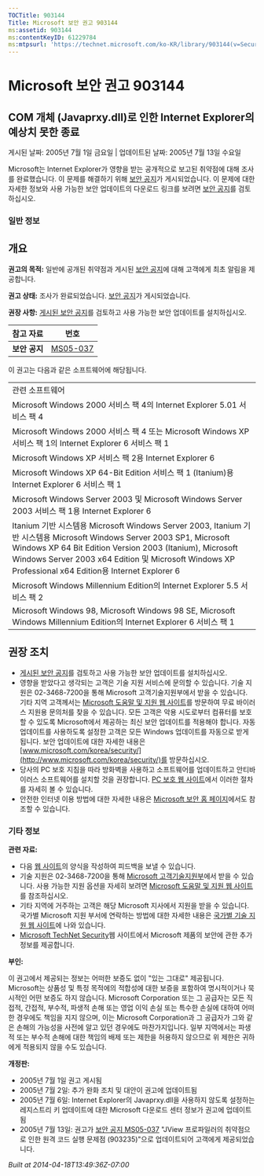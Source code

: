 ```yaml
---
TOCTitle: 903144
Title: Microsoft 보안 권고 903144
ms:assetid: 903144
ms:contentKeyID: 61229784
ms:mtpsurl: 'https://technet.microsoft.com/ko-KR/library/903144(v=Security.10)'
---
```




Microsoft 보안 권고 903144
==========================

COM 개체 (Javaprxy.dll)로 인한 Internet Explorer의 예상치 못한 종료
-------------------------------------------------------------------

게시된 날짜: 2005년 7월 1일 금요일 | 업데이트된 날짜: 2005년 7월 13일 수요일

Microsoft는 Internet Explorer가 영향을 받는 공개적으로 보고된 취약점에 대해 조사를 완료했습니다. 이 문제를 해결하기 위해 [보안 공지](http://technet.microsoft.com/security/bulletin/ms05-037)가 게시되었습니다. 이 문제에 대한 자세한 정보와 사용 가능한 보안 업데이트의 다운로드 링크를 보려면 [보안 공지](http://technet.microsoft.com/security/bulletin/ms05-037)를 검토하십시오.

### 일반 정보

개요
----


**권고의 목적:** 일반에 공개된 취약점과 게시된 [보안 공지](http://technet.microsoft.com/security/bulletin/ms05-037)에 대해 고객에게 최초 알림을 제공합니다.

**권고 상태:** 조사가 완료되었습니다. [보안 공지](http://technet.microsoft.com/security/bulletin/ms05-037)가 게시되었습니다.

**권장 사항:** [게시된 보안 공지](http://technet.microsoft.com/security/bulletin/ms05-037)를 검토하고 사용 가능한 보안 업데이트를 설치하십시오.

| 참고 자료     | 번호                                                                |
|---------------|---------------------------------------------------------------------|
| **보안 공지** | [MS05-037](http://technet.microsoft.com/security/bulletin/ms05-037) |

이 권고는 다음과 같은 소프트웨어에 해당됩니다.

|                                                                                                                                                                                                                                                                                            |
|--------------------------------------------------------------------------------------------------------------------------------------------------------------------------------------------------------------------------------------------------------------------------------------------|
| 관련 소프트웨어                                                                                                                                                                                                                                                                            |
| Microsoft Windows 2000 서비스 팩 4의 Internet Explorer 5.01 서비스 팩 4                                                                                                                                                                                                                    |
| Microsoft Windows 2000 서비스 팩 4 또는 Microsoft Windows XP 서비스 팩 1의 Internet Explorer 6 서비스 팩 1                                                                                                                                                                                 |
| Microsoft Windows XP 서비스 팩 2용 Internet Explorer 6                                                                                                                                                                                                                                     |
| Microsoft Windows XP 64-Bit Edition 서비스 팩 1 (Itanium)용 Internet Explorer 6 서비스 팩 1                                                                                                                                                                                                |
| Microsoft Windows Server 2003 및 Microsoft Windows Server 2003 서비스 팩 1용 Internet Explorer 6                                                                                                                                                                                           |
| Itanium 기반 시스템용 Microsoft Windows Server 2003, Itanium 기반 시스템용 Microsoft Windows Server 2003 SP1, Microsoft Windows XP 64 Bit Edition Version 2003 (Itanium), Microsoft Windows Server 2003 x64 Edition 및 Microsoft Windows XP Professional x64 Edition용 Internet Explorer 6 |
| Microsoft Windows Millennium Edition의 Internet Explorer 5.5 서비스 팩 2                                                                                                                                                                                                                   |
| Microsoft Windows 98, Microsoft Windows 98 SE, Microsoft Windows Millennium Edition의 Internet Explorer 6 서비스 팩 1                                                                                                                                                                      |

권장 조치
---------


-   [게시된 보안 공지](http://technet.microsoft.com/security/bulletin/ms05-037)를 검토하고 사용 가능한 보안 업데이트를 설치하십시오.
-   영향을 받았다고 생각되는 고객은 기술 지원 서비스에 문의할 수 있습니다. 기술 지원은 02-3468-7200을 통해 Microsoft 고객기술지원부에서 받을 수 있습니다. 기타 지역 고객께서는 [Microsoft 도움말 및 지원 웹 사이트](http://support.microsoft.com/security/)를 방문하여 무료 바이러스 지원용 문의처를 찾을 수 있습니다.
    모든 고객은 악용 시도로부터 컴퓨터를 보호할 수 있도록 Microsoft에서 제공하는 최신 보안 업데이트를 적용해야 합니다. 자동 업데이트를 사용하도록 설정한 고객은 모든 Windows 업데이트를 자동으로 받게 됩니다. 보안 업데이트에 대한 자세한 내용은 [www.microsoft.com/korea/security/](http://www.microsoft.com/korea/security/)를 방문하십시오.
-   당사의 PC 보호 지침을 따라 방화벽을 사용하고 소프트웨어를 업데이트하고 안티바이러스 소프트웨어를 설치할 것을 권장합니다. [PC 보호 웹 사이트](http://www.microsoft.com/korea/athome/security/protect/default.mspx)에서 이러한 절차를 자세히 볼 수 있습니다.
-   안전한 인터넷 이용 방법에 대한 자세한 내용은 [Microsoft 보안 홈 페이지](http://www.microsoft.com/korea/security)에서도 참조할 수 있습니다.

### 기타 정보

**관련 자료:**

-   다음 [웹 사이트](https://support.microsoft.com/common/survey.aspx?scid=sw;en;1257&amp;showpage=1&amp;ws=technet&amp;sd=tech)의 양식을 작성하여 피드백을 보낼 수 있습니다.
-   기술 지원은 02-3468-7200을 통해 [Microsoft 고객기술지원부](http://go.microsoft.com/fwlink/?linkid=21131)에서 받을 수 있습니다. 사용 가능한 지원 옵션을 자세히 보려면 [Microsoft 도움말 및 지원 웹 사이트](http://support.microsoft.com/)를 참조하십시오.
-   기타 지역에 거주하는 고객은 해당 Microsoft 지사에서 지원을 받을 수 있습니다. 국가별 Microsoft 지원 부서에 연락하는 방법에 대한 자세한 내용은 [국가별 기술 지원 웹 사이트](http://go.microsoft.com/fwlink/?linkid=21155)에 나와 있습니다.
-   [Microsoft TechNet Security](http://www.microsoft.com/korea/technet/security/)웹 사이트에서 Microsoft 제품의 보안에 관한 추가 정보를 제공합니다.

**부인:**

이 권고에서 제공되는 정보는 어떠한 보증도 없이 "있는 그대로" 제공됩니다. Microsoft는 상품성 및 특정 목적에의 적합성에 대한 보증을 포함하여 명시적이거나 묵시적인 어떤 보증도 하지 않습니다. Microsoft Corporation 또는 그 공급자는 모든 직접적, 간접적, 부수적, 파생적 손해 또는 영업 이익 손실 또는 특수한 손실에 대하여 어떠한 경우에도 책임을 지지 않으며, 이는 Microsoft Corporation과 그 공급자가 그와 같은 손해의 가능성을 사전에 알고 있던 경우에도 마찬가지입니다. 일부 지역에서는 파생적 또는 부수적 손해에 대한 책임의 배제 또는 제한을 허용하지 않으므로 위 제한은 귀하에게 적용되지 않을 수도 있습니다.

**개정판:**

-   2005년 7월 1일 권고 게시됨
-   2005년 7월 2일: 추가 완화 조치 및 대안이 권고에 업데이트됨
-   2005년 7월 6일: Internet Explorer의 Javaprxy.dll을 사용하지 않도록 설정하는 레지스트리 키 업데이트에 대한 Microsoft 다운로드 센터 정보가 권고에 업데이트됨
-   2005년 7월 13일: 권고가 [보안 공지 MS05-037](http://technet.microsoft.com/security/bulletin/ms05-037) "JView 프로파일러의 취약점으로 인한 원격 코드 실행 문제점 (903235)"으로 업데이트되어 고객에게 제공되었습니다.

*Built at 2014-04-18T13:49:36Z-07:00*

